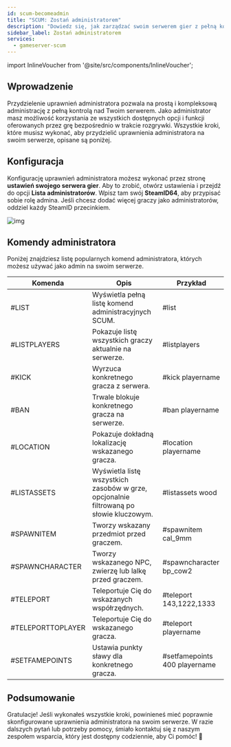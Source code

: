 ```yaml
---
id: scum-becomeadmin
title: "SCUM: Zostań administratorem"
description: "Dowiedz się, jak zarządzać swoim serwerem gier z pełną kontrolą administratora i korzystać z potężnych komend, aby ulepszyć rozgrywkę → Sprawdź teraz"
sidebar_label: Zostań administratorem
services:
  - gameserver-scum
---
```


import InlineVoucher from '@site/src/components/InlineVoucher';


## Wprowadzenie
Przydzielenie uprawnień administratora pozwala na prostą i kompleksową administrację z pełną kontrolą nad Twoim serwerem. Jako administrator masz możliwość korzystania ze wszystkich dostępnych opcji i funkcji oferowanych przez grę bezpośrednio w trakcie rozgrywki. Wszystkie kroki, które musisz wykonać, aby przydzielić uprawnienia administratora na swoim serwerze, opisane są poniżej.

<InlineVoucher />



## Konfiguracja

Konfigurację uprawnień administratora możesz wykonać przez stronę **ustawień swojego serwera gier**. Aby to zrobić, otwórz ustawienia i przejdź do opcji **Lista administratorów**. Wpisz tam swój **SteamID64**, aby przypisać sobie rolę admina. Jeśli chcesz dodać więcej graczy jako administratorów, oddziel każdy SteamID przecinkiem.

![img](https://screensaver01.zap-hosting.com/index.php/s/AiMDoy5mdEHjnj3/download)



## Komendy administratora

Poniżej znajdziesz listę popularnych komend administratora, których możesz używać jako admin na swoim serwerze.

| Komenda           | Opis                                                        | Przykład                     |
| ----------------- | ------------------------------------------------------------ | ----------------------------- |
| #LIST             | Wyświetla pełną listę komend administracyjnych SCUM.         | #list                         |
| #LISTPLAYERS      | Pokazuje listę wszystkich graczy aktualnie na serwerze.      | #listplayers                  |
| #KICK             | Wyrzuca konkretnego gracza z serwera.                        | #kick playername              |
| #BAN              | Trwale blokuje konkretnego gracza na serwerze.               | #ban playername               |
| #LOCATION         | Pokazuje dokładną lokalizację wskazanego gracza.             | #location playername          |
| #LISTASSETS       | Wyświetla listę wszystkich zasobów w grze, opcjonalnie filtrowaną po słowie kluczowym. | #listassets wood              |
| #SPAWNITEM        | Tworzy wskazany przedmiot przed graczem.                     | #spawnitem cal_9mm            |
| #SPAWNCHARACTER   | Tworzy wskazanego NPC, zwierzę lub lalkę przed graczem.      | #spawncharacter bp_cow2       |
| #TELEPORT         | Teleportuje Cię do wskazanych współrzędnych.                 | #teleport 143,1222,1333       |
| #TELEPORTTOPLAYER | Teleportuje Cię do wskazanego gracza.                        | #teleport playername          |
| #SETFAMEPOINTS    | Ustawia punkty sławy dla konkretnego gracza.                 | #setfamepoints 400 playername |





## Podsumowanie

Gratulacje! Jeśli wykonałeś wszystkie kroki, powinieneś mieć poprawnie skonfigurowane uprawnienia administratora na swoim serwerze. W razie dalszych pytań lub potrzeby pomocy, śmiało kontaktuj się z naszym zespołem wsparcia, który jest dostępny codziennie, aby Ci pomóc! 🙂

<InlineVoucher />